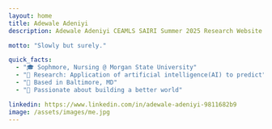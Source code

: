 ```yaml
---
layout: home
title: Adewale Adeniyi
description: Adewale Adeniyi CEAMLS SAIRI Summer 2025 Research Website

motto: "Slowly but surely."

quick_facts:
  - "🎓 Sophmore, Nursing @ Morgan State University"
  - "🔬 Research: Application of artificial intelligence(AI) to predict"
  - "📍 Based in Baltimore, MD"
  - "🚀 Passionate about building a better world"

linkedin: https://www.linkedin.com/in/adewale-adeniyi-9811682b9
image: /assets/images/me.jpg
---
```

